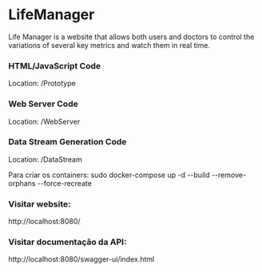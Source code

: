 # LifeManager
Life Manager is a website that allows both users and doctors to control 
the variations of several key metrics and watch them in real time.

### HTML/JavaScript Code

Location: /Prototype

### Web Server Code

Location: /WebServer

### Data Stream Generation Code

Location: /DataStream

Para criar os containers: sudo docker-compose up -d --build --remove-orphans --force-recreate

### Visitar website: 
http://localhost:8080/

### Visitar documentação da API: 
http://localhost:8080/swagger-ui/index.html
